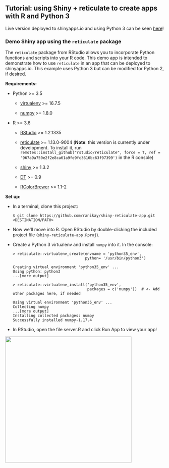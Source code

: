 ## Tutorial: using Shiny + reticulate to create apps with R and Python 3

Live version deployed to shinyapps.io and using Python 3 can be seen [here](https://elasticlabs.shinyapps.io/shiny-reticulate-app/)!

### Demo Shiny app using the `reticulate` package

The `reticulate` package from RStudio allows you to incorporate Python functions and scripts into your R code. This demo app is intended to demonstrate how to use `reticulate` in an app that can be deployed to shinyapps.io. This example uses Python 3 but can be modified for Python 2, if desired.


**Requirements:**

- Python >= 3.5

  - [virtualenv](https://virtualenv.pypa.io/en/stable/) >= 16.7.5
  
  - [numpy](https://numpy.org/) >= 1.8.0

- R >= 3.6

  - [RStudio](https://rstudio.com/products/rstudio/) >= 1.2.1335
  
  - [reticulate](https://rstudio.github.io/reticulate/) >= 1.13.0-9004  (**Note**: this version is currently under development. To install it, run `remotes::install_github("rstudio/reticulate", force = T, ref = '967a9a750e2f2e8ca61a9fe9fc3616bc63f97399')` in the R console)
  
  - [shiny](https://cran.r-project.org/web/packages/shiny/index.html) >= 1.3.2
  
  - [DT](https://cran.r-project.org/web/packages/DT/index.html) >= 0.9
  
  - [RColorBrewer](https://cran.r-project.org/web/packages/RColorBrewer/) >= 1.1-2
  

**Set up:**

- In a terminal, clone this project:

  ```
  $ git clone https://github.com/ranikay/shiny-reticulate-app.git <DESTINATION/PATH>
  ```

- Now we'll move into R. Open RStudio by double-clicking the included project file (`shiny-reticulate-app.Rproj`).

- Create a Python 3 virtualenv and install `numpy` into it. In the console:

  ```
  > reticulate::virtualenv_create(envname = 'python35_env', 
                                  python= '/usr/bin/python3')
  
  Creating virtual environment 'python35_env' ...
  Using python: python3
  ...[more output]
  
  > reticulate::virtualenv_install('python35_env', 
                                   packages = c('numpy'))  # <- Add other packages here, if needed
                                   
  Using virtual environment 'python35_env' ...
  Collecting numpy
  ...[more output]
  Installing collected packages: numpy
  Successfully installed numpy-1.17.4
  ```
  
- In RStudio, open the file server.R and click Run App to view your app!

<img src="https://cdn.brandfolder.io/TLCWDQBL/as/q1jwwt-3fnhuw-5qoay7/shiny-reticulate-app_screenshot_run_app.png" width="400">

